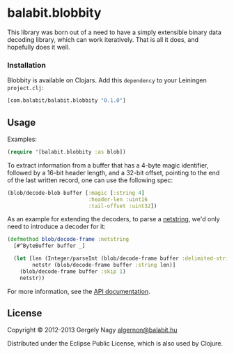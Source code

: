 # balabit.blobbity

This library was born out of a need to have a simply extensible binary
data decoding library, which can work iteratively. That is all it
does, and hopefully does it well.

### Installation

Blobbity is available on Clojars. Add this `dependency` to your
Leiningen `project.clj`:

```clojure
[com.balabit/balabit.blobbity "0.1.0"]
```

## Usage

Examples:

```clojure
(require '[balabit.blobbity :as blob])
```

To extract information from a buffer that has a 4-byte magic
identifier, followed by a 16-bit header length, and a 32-bit offset,
pointing to the end of the last written record, one can use the
following spec:

```clojure
(blob/decode-blob buffer [:magic [:string 4]
                          :header-len :uint16
                          :tail-offset :uint32])
```

As an example for extending the decoders, to parse a [netstring][2],
we'd only need to introduce a decoder for it:

```clojure
(defmethod blob/decode-frame :netstring
  [#^ByteBuffer buffer _]

  (let [len (Integer/parseInt (blob/decode-frame buffer :delimited-string [\:]))
        netstr (blob/decode-frame buffer :string len)]
    (blob/decode-frame buffer :skip 1)
    netstr))
```

 [2]: http://en.wikipedia.org/wiki/Netstring

For more information, see the [API documentation][3].

 [3]: http://algernon.github.com/balabit.blobbity/

## License

Copyright © 2012-2013 Gergely Nagy <algernon@balabit.hu>

Distributed under the Eclipse Public License, which is also used by Clojure.

